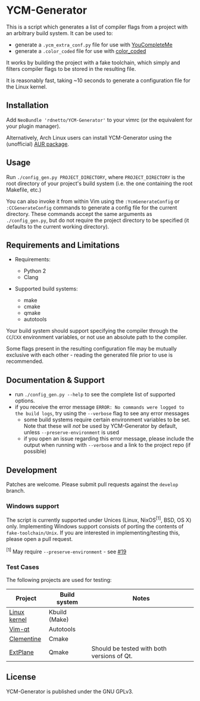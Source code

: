 # YCM-Generator
This is a script which generates a list of compiler flags from a project with an arbitrary build system. It can be used to:

* generate a ```.ycm_extra_conf.py``` file for use with [YouCompleteMe](https://github.com/Valloric/YouCompleteMe)
* generate a ```.color_coded``` file for use with [color_coded](https://github.com/jeaye/color_coded)

It works by building the project with a fake toolchain, which simply and filters compiler flags to be stored in the resulting file.

It is reasonably fast, taking ~10 seconds to generate a configuration file for the Linux kernel.

## Installation
Add ```NeoBundle 'rdnetto/YCM-Generator'``` to your vimrc (or the equivalent for your plugin manager).

Alternatively, Arch Linux users can install YCM-Generator using the (unofficial) [AUR package](https://aur4.archlinux.org/packages/ycm-generator-git/).

## Usage
Run ```./config_gen.py PROJECT_DIRECTORY```, where ```PROJECT_DIRECTORY``` is the root directory of your project's build system (i.e. the one containing the root Makefile, etc.)

You can also invoke it from within Vim using the ```:YcmGenerateConfig``` or ```:CCGenerateConfig``` commands to generate a config file for the current directory. These commands accept the same arguments as ```./config_gen.py```, but do not require the project directory to be specified (it defaults to the current working directory).

## Requirements and Limitations
* Requirements:
    + Python 2
    + Clang

* Supported build systems:
    + make
    + cmake
    + qmake
    + autotools

Your build system should support specifying the compiler through the ```CC```/```CXX``` environment variables, or not use an absolute path to the compiler.

Some flags present in the resulting configuration file may be mutually exclusive with each other - reading the generated file prior to use is recommended.

## Documentation & Support
* run ```./config_gen.py --help``` to see the complete list of supported options.
* if you receive the error message ```ERROR: No commands were logged to the build logs```, try using the ```--verbose``` flag to see any error messages
    + some build systems require certain environment variables to be set. Note that these will *not* be used by YCM-Generator by default, unless `--preserve-environment` is used
    + if you open an issue regarding this error message, please include the output when running with ```--verbose``` and a link to the project repo (if possible)

## Development
Patches are welcome. Please submit pull requests against the ```develop``` branch.

### Windows support
The script is currently supported under Unices (Linux, NixOS<sup>[1]</sup>, BSD, OS X) only.
Implementing Windows support consists of porting the contents of ```fake-toolchain/Unix```.
If you are interested in implementing/testing this, please open a pull request.

<sup>[1]</sup> May require `--preserve-environment` - see [#19](https://github.com/rdnetto/YCM-Generator/issues/19)

### Test Cases
The following projects are used for testing:

| Project                                                                   | Build system      | Notes  |
| ------------------------------------------------------------------------- | ----------------- | ------ |
| [Linux kernel](https://git.kernel.org)                                    | Kbuild (Make)     |        |
| [Vim-qt](https://rdnetto@bitbucket.org/equalsraf/vim-qt.git)              | Autotools         |        |
| [Clementine](https://github.com/clementine-player/Clementine.git)         | Cmake             |        |
| [ExtPlane](https://github.com/vranki/ExtPlane.git)                        | Qmake             | Should be tested with both versions of Qt. |

## License
YCM-Generator is published under the GNU GPLv3.

